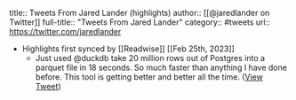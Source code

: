 title:: Tweets From Jared Lander (highlights)
author:: [[@jaredlander on Twitter]]
full-title:: "Tweets From Jared Lander"
category:: #tweets
url:: https://twitter.com/jaredlander

- Highlights first synced by [[Readwise]] [[Feb 25th, 2023]]
	- Just used @duckdb take 20 million rows out of Postgres into a parquet file in 18 seconds. So much faster than anything I have done before. This tool is getting better and better all the time. ([View Tweet](https://twitter.com/jaredlander/status/1628401195030134785))